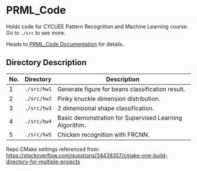 # PRML_Code

Holds code for CYCUEE Pattern Recognition and Machine Learning course. Go to ```./src``` to see more.

Heads to [PRML_Code Documentation](./PRML_Code/) for details.

## Directory Description

| No. | Directory       | Description                                            |
| --- | --------------- | ------------------------------------------------------ |
| 1   | ```./src/hw1``` | Generate figure for beans classification result.       |
| 2   | ```./src/hw2``` | Pinky knuckle dimension distribution.                  |
| 3   | ```./src/hw3``` | 2 dimensional shape classification.                    |
| 4   | ```./src/hw4``` | Basic demonstration for Supervised Learning Algorithm. |
| 5   | ```./src/hw5``` | Chicken recognition with FRCNN.                        |

Repo CMake settings referenced from: <https://stackoverflow.com/questions/34438357/cmake-one-build-directory-for-multiple-projects>
